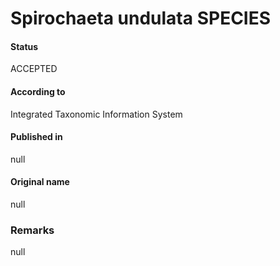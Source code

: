 Spirochaeta undulata SPECIES
=======

#### Status
ACCEPTED

#### According to
Integrated Taxonomic Information System

#### Published in
null

#### Original name
null

### Remarks
null